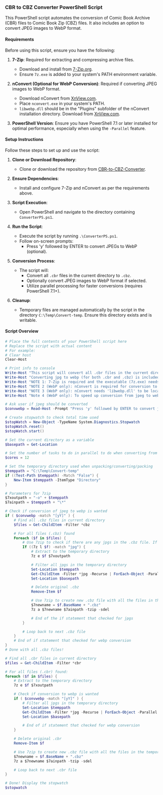 ### CBR to CBZ Converter PowerShell Script

This PowerShell script automates the conversion of Comic Book Archive (CBR) files to Comic Book Zip (CBZ) files. It also includes an option to convert JPEG images to WebP format.

#### Requirements

Before using this script, ensure you have the following:

1. **7-Zip**: Required for extracting and compressing archive files.
   - Download and install from [7-Zip.org](https://www.7-zip.org/).
   - Ensure `7z.exe` is added to your system's PATH environment variable.

2. **nConvert (Optional for WebP Conversion)**: Required if converting JPEG images to WebP format.
   - Download nConvert from [XnView.com](https://www.xnview.com/en/nconvert/).
   - Place `nconvert.exe` in your system's PATH.
   - `libwebp.dll` should be in the "Plugins" subfolder of the nConvert installation directory. Download from [XnView.com](https://www.xnview.com/en/xnconvert/).

3. **PowerShell Version**: Ensure you have PowerShell 7.1 or later installed for optimal performance, especially when using the `-Parallel` feature.

#### Setup Instructions

Follow these steps to set up and use the script:

1. **Clone or Download Repository**:
   - Clone or download the repository from [CBR-to-CBZ-Converter](https://github.com/wesellis/CBR-to-CBZ-Converter).

2. **Ensure Dependencies**:
   - Install and configure 7-Zip and nConvert as per the requirements above.

3. **Script Execution**:
   - Open PowerShell and navigate to the directory containing `ConverterPS.ps1`.

4. **Run the Script**:
   - Execute the script by running `.\ConverterPS.ps1`.
   - Follow on-screen prompts:
     - Press 'y' followed by ENTER to convert JPEGs to WebP (optional).

5. **Conversion Process**:
   - The script will:
     - Convert all `.cbr` files in the current directory to `.cbz`.
     - Optionally convert JPEG images to WebP format if selected.
     - Utilize parallel processing for faster conversions (requires PowerShell 7.1+).

6. **Cleanup**:
   - Temporary files are managed automatically by the script in the directory `C:\Temp\Convert-temp`. Ensure this directory exists and is writable.

#### Script Overview

```powershell
# Place the full contents of your PowerShell script here
# Replace the script with actual content
# For example:
# Clear host
Clear-Host

# Print info to console
Write-Host "This script will convert all .cbr files in the current directory to .cbz"
Write-Host "Converting jpg to webp (for both .cbr and .cbz) is included interactively as an option.`n"
Write-Host "NOTE 1: 7-Zip is required and the executable (7z.exe) needs to be in the windows PATH variable for this to work. `nhttps://www.7-zip.org/`n"
Write-Host "NOTE 2 (WebP only): nConvert is required for conversion to webp and the executable (nconvert.exe) needs to be in the windows PATH variable for this to work. `nhttps://www.xnview.com/en/nconvert/`n"
Write-Host "NOTE 3 (WebP only): nConvert needs 'libwebp.dll' to be located in 'Plugins' subfolder. This file is included in (for example) XnConvert`nhttps://www.xnview.com/en/xnconvert/`n"
Write-Host "Note 4 (WebP only): To speed up conversion from jpeg to webp the script is using the 'ForEach-Object -Parallel' method. `nFor this reason a recent version of PowerShell is needed. Script written with version 7.1 `nhttps://microsoft.com/PowerShell"

# Ask user if jpeg should be converted
$convwebp = Read-Host -Prompt "Press 'y' followed by ENTER to convert jpegs to webp"

# Create stopwatch to check total time used
$stopWatch = New-Object -TypeName System.Diagnostics.Stopwatch
$stopWatch.reset()
$stopWatch.start()

# Set the current directory as a variable
$basepath = Get-Location

# Set the number of tasks to do in parallel to do when converting from jpg to webp
$cores = 12

# Set the temporary directory used when unpacking/converting/packing
$temppath = "C:\Temp\Convert-temp"
if ((Test-Path $temppath) -Match "False") {
    New-Item $temppath -ItemType "Directory"
}

# Parameters for 7zip
$7xoutpath = "-o" + $temppath
$7ainpath = $temppath + "\*"

# Check if conversion of jpeg to webp is wanted
if ( $convwebp -match "[yY]" ) {
    # Find all .cbz files in current directory
    $files = Get-ChildItem -Filter *cbz

    # For all files (.cbz) found
    Foreach ($f in $files) {
        # Use 7zip to check if there are any jpgs in the .cbz file. If not go to next .cbz
        If ((7z l $f) -match "jpg") {
            # Extract to the temporary directory
            7z e $f $7xoutpath

            # Filter all jpgs in the temporary directory
            Set-Location $temppath
            Get-ChildItem -Filter *jpg -Recurse | ForEach-Object -Parallel {(nconvert -D -quiet -out webp -q 85 $_) } -ThrottleLimit 12
            Set-Location $basepath

            # Delete original .cbz
            Remove-Item $f

            # Use 7zip to create new .cbz file with all the files in the temporary directory
            $7newname = $f.BaseName + ".cbz"
            7z a $7newname $7ainpath -tzip -sdel

            # End of the if statement that checked for jpgs
        }

        # Loop back to next .cbz file
    }
    # End of if statement that checked for webp conversion
}
# Done with all .cbz files!

# Find all .cbr files in current directory
$files = Get-ChildItem -Filter *cbr

# For all files (.cbr) found:
foreach ($f in $files) {
    # Extract to the temporary directory
    7z e $f $7xoutpath

    # Check if conversion to webp is wanted
    if ( $convwebp -match "[yY]" ) {
        # Filter all jpgs in the temporary directory
        Set-Location $temppath    
        Get-ChildItem -Filter *jpg -Recurse | ForEach-Object -Parallel {(nconvert -D -quiet -out webp -q 85 $_) } -ThrottleLimit $cores
        Set-Location $basepath

        # End of if statement that checked for webp conversion
    }

    # Delete original .cbr
    Remove-Item $f

    # Use 7zip to create new .cbz file with all the files in the temporary directory
    $7newname = $f.BaseName + ".cbz"
    7z a $7newname $7ainpath -tzip -sdel

    # Loop back to next .cbr file
}

# Done! Display the stopwatch
$stopwatch
